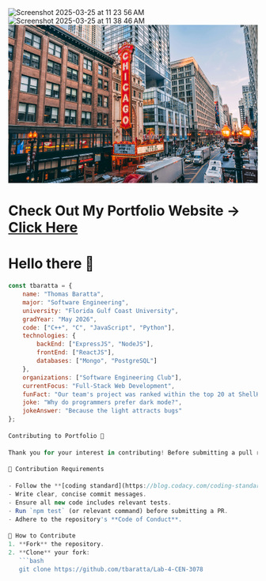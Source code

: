 
<img width="200" alt="Screenshot 2025-03-25 at 11 23 56 AM" src="https://github.com/user-attachments/assets/b798b2a3-2815-4edb-8c1f-d3d3a39158fc" />
<img width="200" height="10" alt="Screenshot 2025-03-25 at 11 38 46 AM" src="https://github.com/user-attachments/assets/5fdee297-b839-40c1-b31c-17ac932a01d0" />

<div style="display: flex; justify-content: space-around;">
  <img src="https://raw.githubusercontent.com/tbaratta/tbaratta/main/images/chicago.jpg" alt="hello_world" width="650" height="320">
</div>

# Check Out My Portfolio Website -> [Click Here](https://tbaratta.github.io/personal-website/) 

# Hello there 👋

```javascript
const tbaratta = {
    name: "Thomas Baratta",
    major: "Software Engineering",
    university: "Florida Gulf Coast University",
    gradYear: "May 2026",
    code: ["C++", "C", "JavaScript", "Python"],
    technologies: {
        backEnd: ["ExpressJS", "NodeJS"],
        frontEnd: ["ReactJS"],
        databases: ["Mongo", "PostgreSQL"]
    },
    organizations: ["Software Engineering Club"],
    currentFocus: "Full-Stack Web Development",
    funFact: "Our team's project was ranked within the top 20 at ShellHacks 2024",
    joke: "Why do programmers prefer dark mode?",
    jokeAnswer: "Because the light attracts bugs"
};

Contributing to Portfolio 🎯

Thank you for your interest in contributing! Before submitting a pull request, please review the guidelines below.

📌 Contribution Requirements

- Follow the **[coding standard](https://blog.codacy.com/coding-standards#:~:text=Coding%20standards%2C%20also%20known%20as,and%20facilitate%20collaboration%20among%20developers.)** (e.g., Airbnb JavaScript Style Guide, PEP8 for Python).
- Write clear, concise commit messages.
- Ensure all new code includes relevant tests.
- Run `npm test` (or relevant command) before submitting a PR.
- Adhere to the repository's **Code of Conduct**.

🚀 How to Contribute
1. **Fork** the repository.
2. **Clone** your fork:  
   ```bash
   git clone https://github.com/tbaratta/Lab-4-CEN-3078

